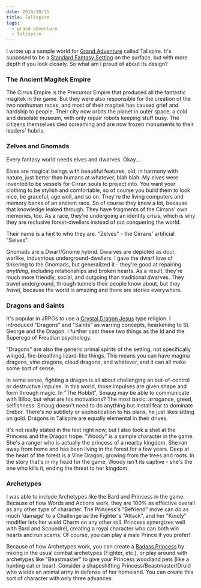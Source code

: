 ```yaml
---
date: 2016/10/15
title: Talispire
tags:
  - grand-adventure
  - talispire
---
```


I wrote up a sample world for [Grand Adventure] called Talispire.
It's supposed to be a [Standard Fantasy Setting] on the surface,
but with more depth if you look closely.
So what am I proud of about its design?

<!-- more -->

### The Ancient Magitek Empire

The Cirrus Empire is the Precursor Empire that produced all the
fantastic magitek in the game.
But they were also responsible for the creation of the two nonhuman races,
and most of their magitek has caused grief and hardship to people.
Their city now orbits the planet in outer space,
a cold and desolate museum, with only repair robots keeping stuff busy.
The citizens themselves died screaming and are now frozen monuments
to their leaders' hubris.

### Zelves and Gnomads

Every fantasy world needs elves and dwarves. Okay...

Elves are magical beings with beautiful features, old, in harmony with nature,
just better than humans at whatever, blah blah.
My elves were invented to be vessels for Cirran souls to project into.
You want your clothing to be stylish and comfortable, so of course you
build them to look nice, be graceful, age well, and so on.
They're the living computers and memory banks of an ancient race.
So of course they know a lot, because that knowledge leaked through.
They have fragments of the Cirrans' own memories, too.
As a race, they're undergoing an identity crisis,
which is why they are reclusive forest-dwellers instead of out conquering the world.

Their name is a hint to who they are. "Zelves" - the Cirrans' artificial "Selves".

Gnomads are a Dwarf/Gnome hybrid.
Dwarves are depicted as dour, warlike, industrious underground-dwellers.
I gave the dwarf love of tinkering to the Gnomads,
but generalized it - they're good at repairing *anything*,
including relationships and broken hearts.
As a result, they're much more friendly, social, and outgoing than
traditional dwarves.
They travel underground, through tunnels their people know about,
but they *travel*, because the world is amazing
and there are stories everywhere.

### Dragons and Saints

It's popular in JRPGs to use a [Crystal Dragon Jesus] type religion.
I introduced "Dragons" and "Saints" as warring concepts,
hearkening to St. George and the Dragon.
I further cast these two things as the Id and the Superego
of Freudian psychology.

"Dragons" are also the generic primal spirits of the setting,
not specifically winged, fire-breathing lizard-like things.
This means you can have magma dragons, vine dragons, cloud dragons,
and whatever, and it can all make some sort of sense.

In some sense, fighting a dragon is all about
challenging an out-of-control or destructive impulse.
In this world, those impulses are given shape and form through magic.
In "The Hobbit", Smaug may be able to communicate with Bilbo,
but what are his motivations? The most basic: arrogance, greed, selfishness.
Smaug doesn't need to do anything but install fear to dominate Erebor.
There's no subtlety or sophistication to his plans,
he just likes sitting on gold.
Dragons in Talispire are equally elemental in their drives.

It's not really stated in the text right now,
but I also took a shot at the Princess and the Dragon trope.
"Woody" is a sample character in the game.
She's a ranger who is actually the princess of a nearby kingdom.
She ran away from home and has been living in the forest for a few years.
Deep at the heart of the forest is a Vine Dragon,
growing from the trees and roots.
In the story that's in my head for the game,
Woody isn't its captive - she's the one who kills it,
ending the threat to her kingdom.

### Archetypes

I was able to include Archetypes like the Bard and Princess in the game.
Because of how Words and Actions work,
they are 100% as effective overall as any other type of character.
The Princess's "Befriend" move can do as much 'damage' to a Challenge
as the Fighter's "Attack",
and her "Kindly" modifier lets her wield Charm on any other roll.
Princess synergizes well with Bard and Scoundrel,
creating a royal character who can both win hearts and run scams.
Of course, you can play a male Prince if you prefer!

Because of how Archetypes work, you can create a [Badass Princess]
by mixing in the usual combat archetypes (Fighter, etc.),
or play around with archetypes like "Beastmaster"
to give your Princess woodland pets (like a hunting cat or bear).
Consider a shapeshifting Princess/Beastmaster/Druid
who wields an animal army in defense of her homeland.
You can create this sort of character with only three advances.

[Crystal Dragon Jesus]: http://tvtropes.org/pmwiki/pmwiki.php/Main/CrystalDragonJesus
[Grand Adventure]: http://peppermile.com/grand-adventure.html
[Badass Princess]: http://tvtropes.org/pmwiki/pmwiki.php/Main/BadassPrincess
[Standard Fantasy Setting]: http://tvtropes.org/pmwiki/pmwiki.php/Main/StandardFantasySetting
